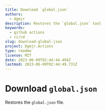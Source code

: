 ```yaml
---
title: Download `global.json`
authors:
  - dgmjr
description: Restores the `global.json` tool
keywords:
  - github actions
  - ci/cd
slug: download-global-json
project: Dgmjr.Actions
type: readme
license: MIT
date: 2023-06-09T02:44:44.494Z
lastmod: 2023-06-09T02:44:49.731Z
---
```

# Download `global.json`

Restores the `global.json` file.
